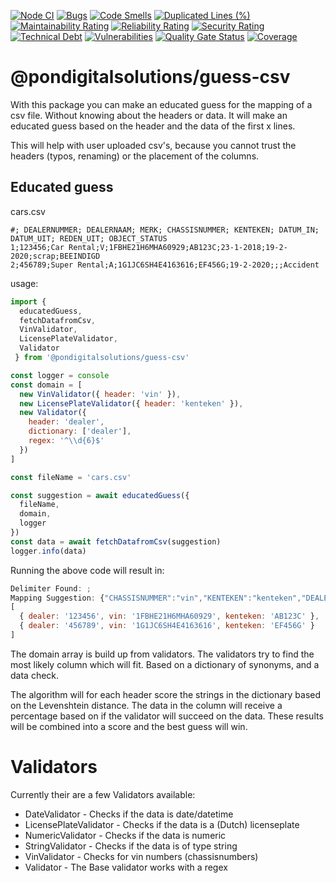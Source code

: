 [![Node CI][npm-image]][npm-url] [![Bugs][bugs-image]][bugs-url] [![Code Smells][code-smells-image]][code-smells-url] [![Duplicated Lines (%)][duplicate-lines-image]][duplicate-lines-url] [![Maintainability Rating][maintainability-rate-image]][maintainability-rate-url] [![Reliability Rating][reliability-rate-image]][reliability-rate-url] [![Security Rating][security-rate-image]][security-rate-url] [![Technical Debt][technical-debt-image]][technical-debt-url] [![Vulnerabilities][vulnerabilitiest-image]][vulnerabilitiest-url] [![Quality Gate Status][quality-gate-image]][quality-gate-url] [![Coverage][coverage-image]][coverage-url]

# @pondigitalsolutions/guess-csv

With this package you can make an educated guess for the mapping of a csv file. Without knowing about the headers or data. It will make an educated guess based on the header and the data of the first x lines.

This will help with user uploaded csv's, because you cannot trust the headers (typos, renaming) or the placement of the columns.

## Educated guess
cars.csv
```csv
#; DEALERNUMMER; DEALERNAAM; MERK; CHASSISNUMMER; KENTEKEN; DATUM_IN; DATUM_UIT; REDEN_UIT; OBJECT_STATUS
1;123456;Car Rental;V;1FBHE21H6MHA60929;AB123C;23-1-2018;19-2-2020;scrap;BEEINDIGD
2;456789;Super Rental;A;1G1JC6SH4E4163616;EF456G;19-2-2020;;;Accident
```
usage:
```javascript
import {
  educatedGuess, 
  fetchDatafromCsv,
  VinValidator,
  LicensePlateValidator,
  Validator
 } from '@pondigitalsolutions/guess-csv'

const logger = console
const domain = [
  new VinValidator({ header: 'vin' }),
  new LicensePlateValidator({ header: 'kenteken' }),
  new Validator({
    header: 'dealer',
    dictionary: ['dealer'],
    regex: '^\\d{6}$'
  })
]

const fileName = 'cars.csv'

const suggestion = await educatedGuess({
  fileName,
  domain,
  logger
})
const data = await fetchDatafromCsv(suggestion)
logger.info(data)
```
Running the above code will result in:
```javascript
Delimiter Found: ;
Mapping Suggestion: {"CHASSISNUMMER":"vin","KENTEKEN":"kenteken","DEALERNUMMER":"dealer"}
[
  { dealer: '123456', vin: '1FBHE21H6MHA60929', kenteken: 'AB123C' },
  { dealer: '456789', vin: '1G1JC6SH4E4163616', kenteken: 'EF456G' }
]
```
The domain array is build up from validators. The validators try to find the most likely column which will fit. Based on a dictionary of synonyms, and a data check.

The algorithm will for each header score the strings in the dictionary based on the Levenshtein distance. The data in the column will receive a percentage based on if the validator will succeed on the data. These results will be combined into a score and the best guess will win.

# Validators
Currently their are a few Validators available:
* DateValidator - Checks if the data is date/datetime
* LicensePlateValidator - Checks if the data is a (Dutch) licenseplate
* NumericValidator - Checks if the data is numeric
* StringValidator - Checks if the data is of type string
* VinValidator - Checks for vin numbers (chassisnumbers)
* Validator - The Base validator works with a regex

[npm-url]: https://github.com/pondigitalsolutions/guess-csv/actions/workflows/nodejs.yml
[npm-image]: https://github.com/pondigitalsolutions/guess-csv/actions/workflows/nodejs.yml/badge.svg

[bugs-url]: https://sonarcloud.io/project/issues?id=pondigitalsolutions_guess-csv&resolved=false&types=BUG
[bugs-image]: https://sonarcloud.io/api/project_badges/measure?project=pondigitalsolutions_guess-csv&metric=bugs

[code-smells-url]: https://sonarcloud.io/project/issues?id=pondigitalsolutions_guess-csv&resolved=false&types=CODE_SMELL
[code-smells-image]: https://sonarcloud.io/api/project_badges/measure?project=pondigitalsolutions_guess-csv&metric=code_smells

[duplicate-lines-url]: https://sonarcloud.io/component_measures?id=pondigitalsolutions_guess-csv&metric=duplicated_lines_density&view=list
[duplicate-lines-image]: https://sonarcloud.io/api/project_badges/measure?project=pondigitalsolutions_guess-csv&metric=duplicated_lines_density

[maintainability-rate-url]: https://sonarcloud.io/project/issues?id=pondigitalsolutions_guess-csv&resolved=false&types=CODE_SMELL
[maintainability-rate-image]: https://sonarcloud.io/api/project_badges/measure?project=pondigitalsolutions_guess-csv&metric=sqale_rating

[reliability-rate-url]: https://sonarcloud.io/component_measures?id=pondigitalsolutions_guess-csv&metric=Reliability
[reliability-rate-image]: https://sonarcloud.io/api/project_badges/measure?project=pondigitalsolutions_guess-csv&metric=reliability_rating

[security-rate-url]: https://sonarcloud.io/project/security_hotspots?id=pondigitalsolutions_guess-csv
[security-rate-image]: https://sonarcloud.io/api/project_badges/measure?project=pondigitalsolutions_guess-csv&metric=security_rating

[technical-debt-url]: https://sonarcloud.io/component_measures?id=pondigitalsolutions_guess-csv
[technical-debt-image]: https://sonarcloud.io/api/project_badges/measure?project=pondigitalsolutions_guess-csv&metric=sqale_index

[vulnerabilitiest-url]: https://sonarcloud.io/project/issues?id=pondigitalsolutions_guess-csv&resolved=false&types=VULNERABILITY
[vulnerabilitiest-image]: https://sonarcloud.io/api/project_badges/measure?project=pondigitalsolutions_guess-csv&metric=vulnerabilities

[quality-gate-url]: https://sonarcloud.io/summary/new_code?id=pondigitalsolutions_guess-csv
[quality-gate-image]: https://sonarcloud.io/api/project_badges/measure?project=pondigitalsolutions_guess-csv&metric=alert_status

[coverage-url]: https://sonarcloud.io/component_measures?id=pondigitalsolutions_guess-csv&metric=coverage&view=list
[coverage-image]: https://sonarcloud.io/api/project_badges/measure?project=pondigitalsolutions_guess-csv&metric=coverage

